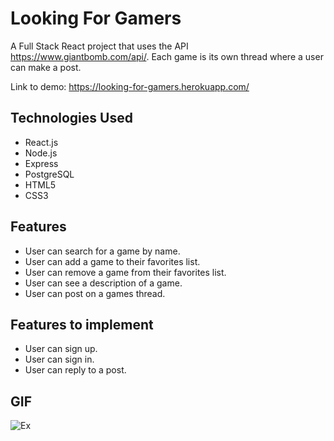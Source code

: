 # Looking For Gamers

A Full Stack React project that uses the API https://www.giantbomb.com/api/. Each game is its own thread where a user can make a post.

Link to demo: https://looking-for-gamers.herokuapp.com/

## Technologies Used
* React.js
* Node.js
* Express
* PostgreSQL
* HTML5
* CSS3

## Features
* User can search for a game by name.
* User can add a game to their favorites list.
* User can remove a game from their favorites list.
* User can see a description of a game.
* User can post on a games thread.

## Features to implement 
* User can sign up.
* User can sign in.
* User can reply to a post.

## GIF
![Ex](https://user-images.githubusercontent.com/54919527/115631808-64e14100-a2bb-11eb-9d17-c26fcfa51270.gif)

